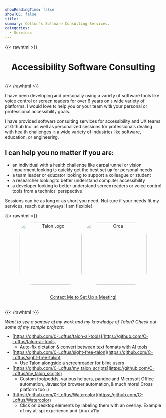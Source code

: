 ```yaml
---
showReadingTime: false
showTOC: false
title:
summary: Colton's Software Consulting Services.
categories:
  - Services
---
```


{{< rawhtml >}}

<center>
<h1> Accessibility Software Consulting </h1>
</center>
<br>
{{< /rawhtml >}}

I have been developing and personally using a variety of software tools like voice control or screen readers for over 6 years on a wide variety of platforms. I would love to help you or your team with your personal or professional accessibility goals.

I have provided software consulting services for accessibility and UX teams at Github Inc. as well as personalized sessions for professionals dealing with health challenges in a wide variety of industries like software, education, or engineering.


## I can help you no matter if you are:

- an individual with a health challenge like carpal tunnel or vision impairment looking to quickly get the best set up for personal needs
- a team leader or educator looking to support a colleague or student
- a researcher looking to better understand computer accessibility
- a developer looking to better understand screen readers or voice control tools from a technical perspective

Sessions can be as long or as short you need. Not sure if your needs fit my services, reach out anyways! I am flexible!

{{< rawhtml >}}

<center>

<div style="display: flex; align-items: center; justify-content: center;">
    <img src="https://avatars.githubusercontent.com/u/32918202?s=200&v=4" alt="Talon Logo" title="Talon Voice Control" style="border-radius: 40px; margin-right: 10px; width: 200px; height: 200px;">
    <img src="https://upload.wikimedia.org/wikipedia/commons/thumb/d/d6/Orca.svg/1200px-Orca.svg.png" alt="Orca" title="Orca Screen Reader" style="border-radius: 40px; width: 200px; height: 200px;">
</div>
<br>

<a class="button" href="/contact">Contact Me to Set Up a Meeting! </a>

</center>
<br>
{{< /rawhtml >}}

_Want to see a sample of my work and my knowledge of Talon? Check out some of my sample projects:_

- [https://github.com/C-Loftus/talon-ai-tools](https://github.com/C-Loftus/talon-ai-tools)
  - Auto-fix dictation & convert between text formats with AI tools
- [https://github.com/C-Loftus/sight-free-talon](https://github.com/C-Loftus/sight-free-talon)
  - Use Talon alongside a screenreader for blind users
- [https://github.com/C-Loftus/my_talon_scripts](https://github.com/C-Loftus/my_talon_scripts)
  - Custom footpedals, various helpers, pandoc and Microsoft Office automation, Javascript browser automation, & much more! Cross platform too :)
- [https://github.com/C-Loftus/Watercolor](https://github.com/C-Loftus/Watercolor) 
  - Click on desktop elements by labeling them with an overlay. Example of my at-spi experience and Linux a11y